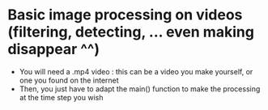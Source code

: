 # Basic image processing on videos (filtering, detecting, ... even making disappear ^^)

* You will need a .mp4 video : this can be a video you make yourself, or one you found on the internet
* Then, you just have to adapt the main() function to make the processing at the time step you wish